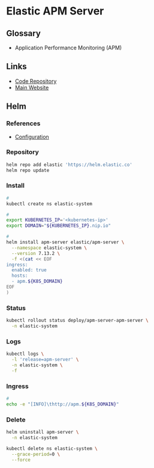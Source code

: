 # Elastic APM Server

## Glossary

- Application Performance Monitoring (APM)

## Links

- [Code Repository](https://github.com/elastic/apm)
- [Main Website](https://elastic.co/apm/)

## Helm

### References

- [Configuration](https://github.com/elastic/helm-charts/blob/master/apm-server/README.md#configuration)

### Repository

```sh
helm repo add elastic 'https://helm.elastic.co'
helm repo update
```

### Install

```sh
#
kubectl create ns elastic-system

#
export KUBERNETES_IP='<kubernetes-ip>'
export DOMAIN="${KUBERNETES_IP}.nip.io"

#
helm install apm-server elastic/apm-server \
  --namespace elastic-system \
  --version 7.13.2 \
  -f <(cat << EOF
ingress:
  enabled: true
  hosts:
  - apm.${K8S_DOMAIN}
EOF
)
```

### Status

```sh
kubectl rollout status deploy/apm-server-apm-server \
  -n elastic-system
```

### Logs

```sh
kubectl logs \
  -l 'release=apm-server' \
  -n elastic-system \
  -f
```

### Ingress

```sh
#
echo -e "[INFO]\thttp://apm.${K8S_DOMAIN}"
```

### Delete

```sh
helm uninstall apm-server \
  -n elastic-system

kubectl delete ns elastic-system \
  --grace-period=0 \
  --force
```
